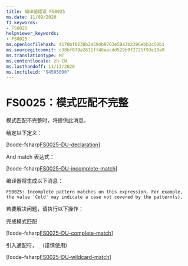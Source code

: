 ```yaml
---
title: 编译器错误 FS0025
ms.date: 11/09/2020
f1_keywords:
- FS0025
helpviewer_keywords:
- FS0025
ms.openlocfilehash: 4170bf0238b2a594b9763e59a3b2396ebb3c50b1
ms.sourcegitcommit: c38bf879a2611ff46aacdd529b9f2725f93e18a9
ms.translationtype: MT
ms.contentlocale: zh-CN
ms.lasthandoff: 11/13/2020
ms.locfileid: "94595090"
---
```

# <a name="fs0025-incomplete-pattern-match"></a>FS0025：模式匹配不完整

模式匹配不完整时，将提供此消息。

给定以下定义：

[!code-fsharp[FS0025-DU-declaration](~/samples/snippets/fsharp/compiler-messages/fs0025.fsx#L2-L6)]

And match 表达式：

[!code-fsharp[FS0025-DU-incomplete-match](~/samples/snippets/fsharp/compiler-messages/fs0025.fsx#L15-L17)]

编译器将生成以下消息：

```text
FS0025: Incomplete pattern matches on this expression. For example, the value 'Cold' may indicate a case not covered by the pattern(s).
```

若要解决问题，请执行以下操作：

完成模式匹配

[!code-fsharp[FS0025-DU-complete-match](~/samples/snippets/fsharp/compiler-messages/fs0025.fsx#L9-L12)]

引入通配符， `_` (谨慎使用) 

[!code-fsharp[FS0025-DU-wildcard-match](~/samples/snippets/fsharp/compiler-messages/fs0025.fsx#L20-L23)]
